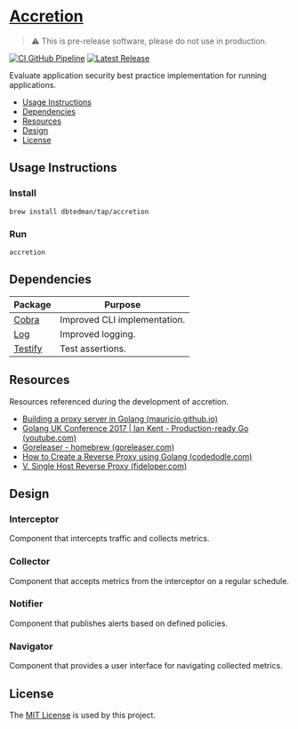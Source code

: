 # [Accretion](https://github.com/dbtedman/accretion)

> ⚠️ This is pre-release software, please do not use in production.

[![CI GitHub Pipeline](https://img.shields.io/github/actions/workflow/status/dbtedman/accretion/ci.yml?branch=main&style=for-the-badge&logo=github&label=ci)](https://github.com/dbtedman/accretion/actions/workflows/ci.yml?query=branch%3Amain)
[![Latest Release](https://img.shields.io/github/v/release/dbtedman/accretion?style=for-the-badge&logo=github&color=43cc11)](https://github.com/dbtedman/accretion/releases)

Evaluate application security best practice implementation for running applications.

- [Usage Instructions](#usage-instructions)
- [Dependencies](#dependencies)
- [Resources](#resources)
- [Design](#design)
- [License](#license)

## Usage Instructions

### Install

```shell
brew install dbtedman/tap/accretion
```

### Run

```shell
accretion
```

## Dependencies

| Package                                        | Purpose                      |
|------------------------------------------------|------------------------------|
| [Cobra](https://github.com/spf13/cobra)        | Improved CLI implementation. |
| [Log](https://github.com/charmbracelet/log)    | Improved logging.            |
| [Testify](https://github.com/stretchr/testify) | Test assertions.             |

## Resources

Resources referenced during the development of accretion.

- [Building a proxy server in Golang (mauricio.github.io)](https://mauricio.github.io/golang-proxies/#/)
- [Golang UK Conference 2017 | Ian Kent - Production-ready Go (youtube.com)](https://www.youtube.com/watch?v=YF1qSfkDGAQ)
- [Goreleaser - homebrew (goreleaser.com)](https://goreleaser.com/customization/homebrew/)
- [How to Create a Reverse Proxy using Golang (codedodle.com)](https://www.codedodle.com/go-reverse-proxy-example.html)
- [V. Single Host Reverse Proxy (fideloper.com)](https://fideloper.com/golang-single-host-reverse-proxy)

## Design

### Interceptor

Component that intercepts traffic and collects metrics.

### Collector

Component that accepts metrics from the interceptor on a regular schedule.

### Notifier

Component that publishes alerts based on defined policies.

### Navigator

Component that provides a user interface for navigating collected metrics.

## License

The [MIT License](./LICENSE.md) is used by this project.
